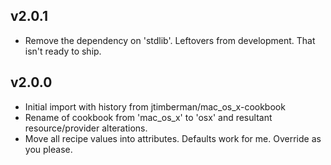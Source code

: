 ## v2.0.1

 * Remove the dependency on 'stdlib'. Leftovers from development. That isn't ready to ship.

## v2.0.0

 * Initial import with history from jtimberman/mac_os_x-cookbook
 * Rename of cookbook from 'mac_os_x' to 'osx' and resultant resource/provider alterations.
 * Move all recipe values into attributes. Defaults work for me. Override as you please.
